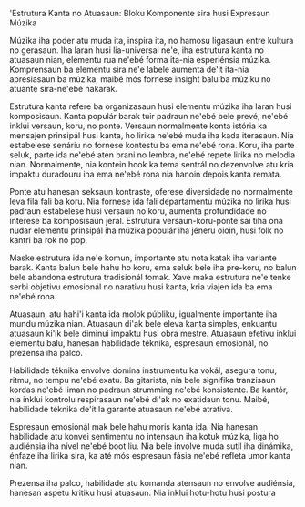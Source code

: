 'Estrutura Kanta no Atuasaun: Bloku Komponente sira husi Expresaun Múzika

Múzika iha poder atu muda ita, inspira ita, no hamosu ligasaun entre kultura no gerasaun. Iha laran husi lia-universal ne'e, iha estrutura kanta no atuasaun nian, elementu rua ne'ebé forma ita-nia esperiénsia múzika. Komprensaun ba elementu sira ne'e labele aumenta de'it ita-nia apresiasaun ba múzika, maibé mós fornese insight balu ba múziku no atuante sira-ne'ebé hakarak.

Estrutura kanta refere ba organizasaun husi elementu múzika iha laran husi komposisaun. Kanta populár barak tuir padraun ne'ebé bele prevé, ne'ebé inklui versaun, koru, no ponte. Versaun normalmente konta istória ka mensajen prinsipál husi kanta, ho lirika ne'ebé muda iha kada iterasaun. Nia estabelese senáriu no fornese kontestu ba ema ne'ebé rona. Koru, iha parte seluk, parte ida ne'ebé aten brani no lembra, ne'ebé repete lirika no melodia nian. Normalmente, nia kontein hook ka tema sentrál no dezenvolve atu kria impaktu duradouru iha ema ne'ebé rona nia hanoin depois kanta remata.

Ponte atu hanesan seksaun kontraste, oferese diversidade no normalmente leva fila fali ba koru. Nia fornese ida fali departamentu múzika no lirika husi padraun estabelese husi versaun no koru, aumenta profundidade no interese ba komposisaun jeral. Estrutura versaun-koru-ponte sai tiha ona nudar elementu prinsipál iha múzika populár iha jéneru oioin, husi folk no kantri ba rok no pop.

Maske estrutura ida ne'e komun, importante atu nota katak iha variante barak. Kanta balun bele hahu ho koru, ema seluk bele iha pre-koru, no balun bele abandona estrutura tradisionál tomak. Xave maka estrutura ne'e tenke serbi objetivu emosionál no narativu husi kanta, kria viajen ida ba ema ne'ebé rona.

Atuasaun, atu hahi'i kanta ida molok públiku, igualmente importante iha mundu múzika nian. Atuasaun di'ak bele eleva kanta simples, enkuantu atuasaun ki'ik bele diminui impaktu husi obra mestre. Atuasaun efetivu inklui elementu balu, hanesan habilidade téknika, espresaun emosionál, no prezensa iha palco.

Habilidade téknika envolve domina instrumentu ka vokál, asegura tonu, ritmu, no tempu ne'ebé exatu. Ba gitarista, nia bele signifika tranzisaun kordas ne'ebé liman no padraun strumming ne'ebé konsistente. Ba kantór, nia inklui kontrolu respirasaun ne'ebé di'ak no exatidaun tonu. Maibé, habilidade téknika de'it la garante atuasaun ne'ebé atrativa.

Espresaun emosionál mak bele hahu moris kanta ida. Nia hanesan habilidade atu konvei sentimentu no intensaun iha kotuk múzika, liga ho audiénsia iha nível ne'ebé boot liu. Nia bele involve muda sutil iha dinámika, énfaze iha lirika sira, ka até mós espresaun fásia ne'ebé refleta umor kanta nian.

Prezensa iha palco, habilidade atu komanda atensaun no envolve audiénsia, hanesan aspetu kritiku husi atuasaun. Nia inklui hotu-hotu husi postura